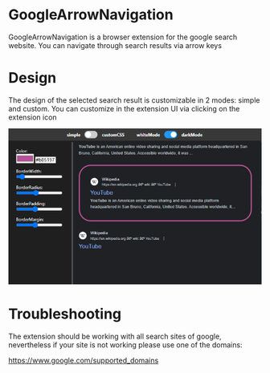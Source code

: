 # GoogleArrowNavigation
GoogleArrowNavigation is a browser extension for the google search website. You can navigate through search results via arrow keys

# Design
The design of the selected search result is customizable in 2 modes: simple and custom. You can customize in the extension UI via clicking on the extension icon

![](./img/previewExample.png)

# Troubleshooting
The extension should be working with all search sites of google, nevertheless if your site is not working please use one of the domains:

https://www.google.com/supported_domains